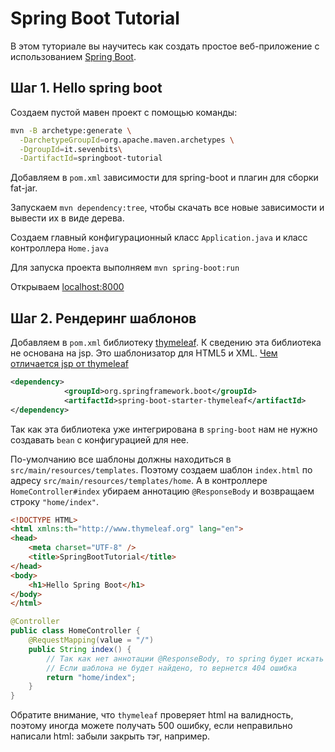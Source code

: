 # Spring Boot Tutorial

В этом туториале вы научитесь как создать простое веб-приложение с использованием [Spring Boot](http://projects.spring.io/spring-boot/).

## Шаг 1. Hello spring boot

Создаем пустой мавен проект с помощью команды:
```sh
mvn -B archetype:generate \
  -DarchetypeGroupId=org.apache.maven.archetypes \
  -DgroupId=it.sevenbits\
  -DartifactId=springboot-tutorial
```

Добавляем в `pom.xml`  зависимости для spring-boot и плагин для сборки fat-jar.

Запускаем `mvn dependency:tree`, чтобы скачать все новые зависимости и вывести их в виде дерева.

Создаем главный конфигурационный класс `Application.java` и класс контроллера `Home.java`

Для запуска проекта выполняем ```mvn spring-boot:run```

Открываем [localhost:8000](http://localhost:8080/) 

## Шаг 2. Рендеринг шаблонов

Добавляем в `pom.xml` библиотеку [thymeleaf](http://www.thymeleaf.org/). К сведению эта библиотека не основана на jsp. Это шаблонизатор для HTML5 и XML.  [Чем отличается jsp от thymeleaf](https://spring.io/blog/2012/10/30/spring-mvc-from-jsp-and-tiles-to-thymeleaf)

```xml
<dependency>
            <groupId>org.springframework.boot</groupId>
            <artifactId>spring-boot-starter-thymeleaf</artifactId>
</dependency>
```

Так как эта библиотека уже интегрирована в `spring-boot` нам не нужно создавать `bean` с конфигурацией для нее. 

По-умолчанию все шаблоны должны находиться в `src/main/resources/templates`. Поэтому создаем шаблон `index.html` по адресу `src/main/resources/templates/home`. А в контроллере `HomeController#index` убираем аннотацию `@ResponseBody` и возвращаем строку `"home/index"`. 

```html
<!DOCTYPE HTML>
<html xmlns:th="http://www.thymeleaf.org" lang="en">
<head>
    <meta charset="UTF-8" />
    <title>SpringBootTutorial</title>
</head>
<body>
    <h1>Hello Spring Boot</h1>
</body>
</html>
```

```java
@Controller
public class HomeController {
    @RequestMapping(value = "/")
    public String index() {
        // Так как нет аннотации @ResponseBody, то spring будет искать шаблон по адресу home/index
        // Если шаблона не будет найдено, то вернется 404 ошибка
        return "home/index";
    }
}
```

Обратите внимание, что `thymeleaf` проверяет html на валидность, поэтому иногда можете получать 500 ошибку, если неправильно написали html: забыли закрыть тэг, например.
